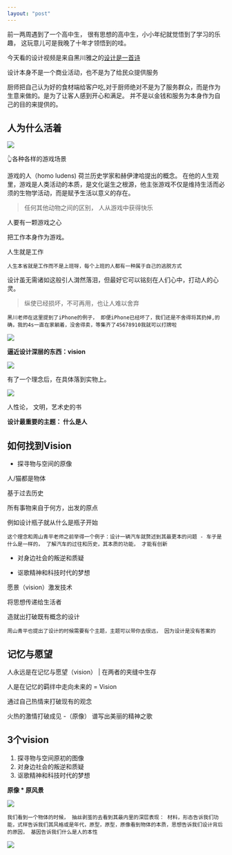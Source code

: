 ```yaml
---
layout: "post"
---
```


前一两周遇到了一个高中生， 很有思想的高中生，小小年纪就觉悟到了学习的乐趣， 这玩意儿可是我晚了十年才领悟到的哇。 

今天看的设计视频是来自黑川雅之的[设计是一首诗](https://ke.qq.com/course/240077?_bid=167&_wv=1&tab=2&from=174941//ke.qq.com/cates/99public/index.html?from=174909)

设计本身不是一个商业活动，也不是为了给民众提供服务

厨师把自己认为好的食材端给客户吃,对于厨师绝对不是为了服务群众，而是作为生意来做的。是为了让客人感到开心和满足。 并不是以金钱和服务为本身作为自己的目的来提供的。 


## 人为什么活着


![](http://ob49cesbh.bkt.clouddn.com/2018-02-17-15176348644338.jpg)

👆各种各样的游戏场景

游戏的人（homo ludens) 荷兰历史学家和赫伊津哈提出的概念。 在他的人生观里，游戏是人类活动的本质，是文化诞生之根源，他主张游戏不仅是维持生活而必须的生物学活动，而是赋予生活以意义的存在。 

> 任何其他动物之间的区别， 人从游戏中获得快乐

人要有一颗游戏之心

把工作本身作为游戏。 

人生就是工作

`人生本省就是工作而不是上班呀，每个上班的人都有一种属于自己的逃脱方式`

设计虽无需诸如这般引人潸然落泪，但最好它可以铭刻在人们心中，打动人的心灵。 


> 纵使已经损坏，不可再用，也让人难以舍弃

`黑川老师在这里提到了iPhone的例子， 即便iPhone已经坏了，我们还是不舍得将其扔掉,的确，我的4s一直在家躺着，没舍得卖，等集齐了45678910我就可以打牌啦` 


![](http://ob49cesbh.bkt.clouddn.com/2018-02-17-15176354633003.jpg)



**逼近设计深层的东西：vision** 

 ![](http://ob49cesbh.bkt.clouddn.com/2018-02-17-15176358590546.jpg)

有了一个理念后，在具体落到实物上。 

![](http://ob49cesbh.bkt.clouddn.com/2018-02-17-15176361109725.jpg)

人性论， 文明，艺术史的书

**设计最重要的主题： 什么是人** 

## 如何找到Vision 

* 探寻物与空间的原像

人/猫都是物体 

基于过去历史

所有事物来自于何方，出发的原点

例如设计瓶子就从什么是瓶子开始 

`这个理念和周山青平老师之前举得一个例子：设计一辆汽车就赘述到其最更本的问题 - 车子是什么是一样的， 了解汽车的过往和历史，其本质的功能， 才能有创新`

* 对身边社会的叛逆和质疑


* 讴歌精神和科技时代的梦想


愿景（vision）激发技术

将思想传递给生活者

造就出打破既有概念的设计

`周山青平也提出了设计的时候需要有个主题，主题可以带你去很远， 因为设计是没有答案的`



## 记忆与愿望

人永远是在记忆与愿望（vision） | 在两者的夹缝中生存

人是在记忆的羁绊中走向未来的 = Vision

通过自己热情来打破现有的观念

火热的激情打破成见 -（原像） 谱写出美丽的精神之歌 


## 3个vision 

1. 探寻物与空间原初的图像
2. 对身边社会的叛逆和质疑
3. 讴歌精神和科技时代的梦想
 

**原像 * 原风景**

![](http://ob49cesbh.bkt.clouddn.com/2018-02-17-15176373500219.jpg)

`我们看到一个物体的时候， 抽丝剥茧的去看到其最内里的深层表现： 材料，形态告诉我们功能，式样告诉我们其风格或是年代，原型，原型，原像看到物体的本质，思想告诉我们设计背后的原因， 基因告诉我们什么是人的本性` 

![](http://ob49cesbh.bkt.clouddn.com/2018-02-17-15176389796645.jpg)








